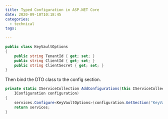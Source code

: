 ```yaml
---
title: Typed Configuration in ASP.NET Core
date: 2020-09-10T10:18:45
categories:
  - technical
tags:
  
---
```



```csharp
public class KeyVaultOptions
{
    public string TenantId { get; set; }
    public string ClientId { get; set; }
    public string ClientSecret { get; set; }
}

```

Then bind the DTO class to the config section.

```csharp
private static IServiceCollection AddConfigurations(this IServiceCollection services,
    IConfiguration configuration)
{
    services.Configure<KeyVaultOptions>(configuration.GetSection("KeyVault"));
    return services;
}

```

